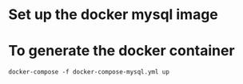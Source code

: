 # Set up the docker mysql image

# To generate  the docker container
    docker-compose -f docker-compose-mysql.yml up
